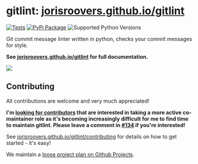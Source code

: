 # gitlint: [jorisroovers.github.io/gitlint](http://jorisroovers.github.io/gitlint/) #

[![Tests](https://github.com/jorisroovers/gitlint/workflows/Tests%20and%20Checks/badge.svg)](https://github.com/jorisroovers/gitlint/actions?query=workflow%3A%22Tests+and+Checks%22)
[![PyPi Package](https://img.shields.io/pypi/v/gitlint.png)](https://pypi.python.org/pypi/gitlint)
![Supported Python Versions](https://img.shields.io/pypi/pyversions/gitlint.svg)

Git commit message linter written in python, checks your commit messages for style.

**See [jorisroovers.github.io/gitlint](http://jorisroovers.github.io/gitlint/) for full documentation.**

<a href="http://jorisroovers.github.io/gitlint/" target="_blank">
<img src="https://raw.githubusercontent.com/jorisroovers/gitlint/main/docs/images/readme-gitlint.png" />
</a>

## Contributing ##
All contributions are welcome and very much appreciated!

**I'm [looking for contributors](https://github.com/jorisroovers/gitlint/issues/134) that are interested in taking a more active co-maintainer role as it's becoming increasingly difficult for me to find time to maintain gitlint. Please leave a comment in [#134](https://github.com/jorisroovers/gitlint/issues/134) if you're interested!**

See [jorisroovers.github.io/gitlint/contributing](http://jorisroovers.github.io/gitlint/contributing) for details on
how to get started - it's easy!

We maintain a [loose project plan on Github Projects](https://github.com/users/jorisroovers/projects/1/views/1).
